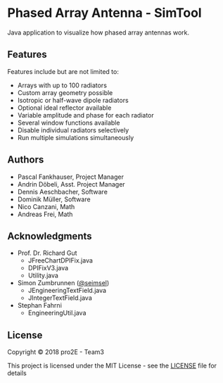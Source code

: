 # Phased Array Antenna - SimTool

Java application to visualize how phased array antennas work.

## Features

Features include but are not limited to:

* Arrays with up to 100 radiators
* Custom array geometry possible
* Isotropic or half-wave dipole radiators
* Optional ideal reflector available
* Variable amplitude and phase for each radiator
* Several window functions available
* Disable individual radiators selectively
* Run multiple simulations simultaneously

## Authors

* Pascal Fankhauser, Project Manager
* Andrin Döbeli, Asst. Project Manager
* Dennis Aeschbacher, Software
* Dominik Müller, Software
* Nico Canzani, Math
* Andreas Frei, Math

## Acknowledgments

* Prof. Dr. Richard Gut
  * JFreeChartDPIFix.java
  * DPIFixV3.java
  * Utility.java
* Simon Zumbrunnen ([@seimsel](https://github.com/seimsel "Simon Zumbrunnen"))
  * JEngineeringTextField.java
  * JIntegerTextField.java
* Stephan Fahrni
  * EngineeringUtil.java

## License

Copyright &copy; 2018 pro2E - Team3

This project is licensed under the MIT License - see the [LICENSE](LICENSE "LICENSE") file for details
